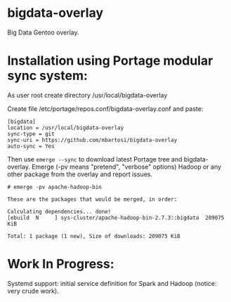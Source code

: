 # bigdata-overlay
Big Data Gentoo overlay.

# Installation using Portage modular sync system:

As user root create directory /usr/local/bigdata-overlay

Create file /etc/portage/repos.conf/bigdata-overlay.conf and paste:
```
[bigdata]
location = /usr/local/bigdata-overlay
sync-type = git
sync-uri = https://github.com/mbartosi/bigdata-overlay
auto-sync = Yes
```
Then use `emerge --sync` to download latest Portage tree and bigdata-overlay. Emerge (-pv means "pretend", "verbose" options) Hadoop or any other package from the overlay and report issues.
```
# emerge -pv apache-hadoop-bin

These are the packages that would be merged, in order:

Calculating dependencies... done!
[ebuild  N     ] sys-cluster/apache-hadoop-bin-2.7.3::bigdata  209075 KiB

Total: 1 package (1 new), Size of downloads: 209075 KiB
```

# Work In Progress:

Systemd support: initial service definition for Spark and Hadoop (notice: very crude work).
